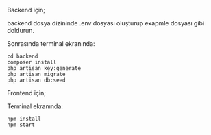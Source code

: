 Backend için;
    
backend dosya dizininde .env dosyası oluşturup exapmle dosyası gibi doldurun.

Sonrasında terminal ekranında:

    cd backend
    composer install
    php artisan key:generate
    php artisan migrate
    php artisan db:seed

Frontend için;

Terminal ekranında:

    npm install
    npm start